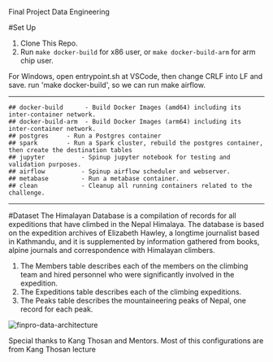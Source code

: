 Final Project Data Engineering 

#Set Up
1. Clone This Repo.
2. Run `make docker-build` for x86 user, or `make docker-build-arm` for arm chip user.


For Windows, open entrypoint.sh at VSCode, then change CRLF into LF and save. run 'make docker-build', so we can run make airflow.

---
```
## docker-build      - Build Docker Images (amd64) including its inter-container network.
## docker-build-arm  - Build Docker Images (arm64) including its inter-container network.
## postgres     - Run a Postgres container
## spark        - Run a Spark cluster, rebuild the postgres container, then create the destination tables
## jupyter			- Spinup jupyter notebook for testing and validation purposes.
## airflow			- Spinup airflow scheduler and webserver. 
## metabase			- Run a metabase container.
## clean			- Cleanup all running containers related to the challenge.
```

---

#Dataset
The Himalayan Database is a compilation of records for all expeditions that have climbed in the Nepal Himalaya. The database is based on the expedition archives of Elizabeth Hawley, a longtime journalist based in Kathmandu, and it is supplemented by information gathered from books, alpine journals and correspondence with Himalayan climbers.

1. The Members table describes each of the members on the climbing team and hired personnel who were significantly involved in the expedition.
2. The Expeditions table describes each of the climbing expeditions.
3. The Peaks table describes the mountaineering peaks of Nepal, one record for each peak.

![finpro-data-architecture](https://github.com/salma8989/final_project/assets/113493800/bdf6883d-0349-40fc-910f-92df7b607972)



Special thanks to Kang Thosan and Mentors.
Most of this configurations are from Kang Thosan lecture
